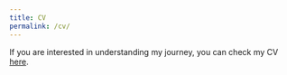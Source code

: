 ```yaml
---
title: CV
permalink: /cv/
---
```

If you are interested in understanding my journey, you can check my CV [here][resume].

[resume]: https://drive.google.com/file/d/1-RQzPFm2678JXKAZAM_u6H57paP18pnL/view?usp=sharing
